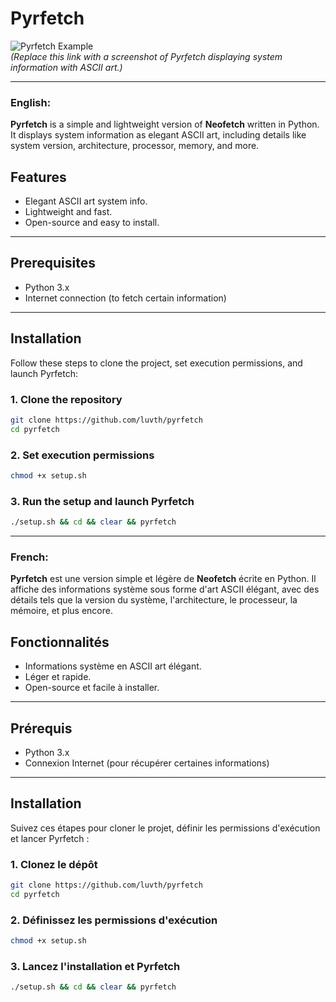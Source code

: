 # Pyrfetch

![Pyrfetch Example](https://imgur.com/ySJD09a)  
*(Replace this link with a screenshot of Pyrfetch displaying system information with ASCII art.)*

---

### English:

**Pyrfetch** is a simple and lightweight version of **Neofetch** written in Python. It displays system information as elegant ASCII art, including details like system version, architecture, processor, memory, and more.

## Features
- Elegant ASCII art system info.
- Lightweight and fast.
- Open-source and easy to install.

---

## Prerequisites
- Python 3.x
- Internet connection (to fetch certain information)

---

## Installation

Follow these steps to clone the project, set execution permissions, and launch Pyrfetch:

### 1. Clone the repository
```bash
git clone https://github.com/luvth/pyrfetch
cd pyrfetch
```

### 2. Set execution permissions
```bash
chmod +x setup.sh
```

### 3. Run the setup and launch Pyrfetch
```bash
./setup.sh && cd && clear && pyrfetch
```

---

### French:

**Pyrfetch** est une version simple et légère de **Neofetch** écrite en Python. Il affiche des informations système sous forme d'art ASCII élégant, avec des détails tels que la version du système, l'architecture, le processeur, la mémoire, et plus encore.

## Fonctionnalités
- Informations système en ASCII art élégant.
- Léger et rapide.
- Open-source et facile à installer.

---

## Prérequis
- Python 3.x
- Connexion Internet (pour récupérer certaines informations)

---

## Installation

Suivez ces étapes pour cloner le projet, définir les permissions d'exécution et lancer Pyrfetch :

### 1. Clonez le dépôt
```bash
git clone https://github.com/luvth/pyrfetch
cd pyrfetch
```

### 2. Définissez les permissions d'exécution
```bash
chmod +x setup.sh
```

### 3. Lancez l'installation et Pyrfetch
```bash
./setup.sh && cd && clear && pyrfetch
